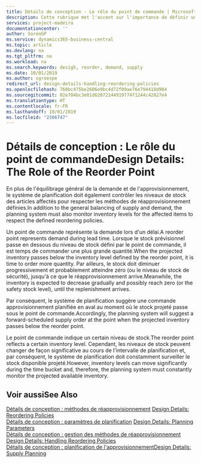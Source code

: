 ```yaml
---
title: Détails de conception - Le rôle du point de commande | Microsoft Docs
description: Cette rubrique met l'accent sur l'importance de définir un point de commande, afin de déterminer quand commander plus de stock.
services: project-madeira
documentationcenter: ''
author: SorenGP
ms.service: dynamics365-business-central
ms.topic: article
ms.devlang: na
ms.tgt_pltfrm: na
ms.workload: na
ms.search.keywords: desigh, reorder, demand, supply
ms.date: 10/01/2019
ms.author: sgroespe
redirect_url: design-details-handling-reordering-policies
ms.openlocfilehash: 760bc475be2606e9bc4d72f09ae76e794418d904
ms.sourcegitcommit: 02e704bc3e01d62072144919774f1244c42827e4
ms.translationtype: HT
ms.contentlocale: fr-FR
ms.lasthandoff: 10/01/2019
ms.locfileid: "2306747"
---
```

# <a name="design-details-the-role-of-the-reorder-point"></a><span data-ttu-id="f7d12-103">Détails de conception : Le rôle du point de commande</span><span class="sxs-lookup"><span data-stu-id="f7d12-103">Design Details: The Role of the Reorder Point</span></span>
<span data-ttu-id="f7d12-104">En plus de l'équilibrage général de la demande et de l'approvisionnement, le système de planification doit également contrôler les niveaux de stock des articles affectés pour respecter les méthodes de réapprovisionnement définies.</span><span class="sxs-lookup"><span data-stu-id="f7d12-104">In addition to the general balancing of supply and demand, the planning system must also monitor inventory levels for the affected items to respect the defined reordering policies.</span></span>  

<span data-ttu-id="f7d12-105">Un point de commande représente la demande lors d'un délai.</span><span class="sxs-lookup"><span data-stu-id="f7d12-105">A reorder point represents demand during lead time.</span></span> <span data-ttu-id="f7d12-106">Lorsque le stock prévisionnel passe en dessous du niveau de stock défini par le point de commande, il est temps de commander une plus grande quantité.</span><span class="sxs-lookup"><span data-stu-id="f7d12-106">When the projected inventory passes below the inventory level defined by the reorder point, it is time to order more quantity.</span></span> <span data-ttu-id="f7d12-107">Par ailleurs, le stock doit diminuer progressivement et probablement atteindre zéro (ou le niveau de stock de sécurité), jusqu'à ce que le réapprovisionnement arrive.</span><span class="sxs-lookup"><span data-stu-id="f7d12-107">Meanwhile, the inventory is expected to decrease gradually and possibly reach zero (or the safety stock level), until the replenishment arrives.</span></span>  

<span data-ttu-id="f7d12-108">Par conséquent, le système de planification suggère une commande approvisionnement planifiée en aval au moment où le stock projeté passe sous le point de commande.</span><span class="sxs-lookup"><span data-stu-id="f7d12-108">Accordingly, the planning system will suggest a forward-scheduled supply order at the point when the projected inventory passes below the reorder point.</span></span>  

<span data-ttu-id="f7d12-109">Le point de commande indique un certain niveau de stock.</span><span class="sxs-lookup"><span data-stu-id="f7d12-109">The reorder point reflects a certain inventory level.</span></span> <span data-ttu-id="f7d12-110">Cependant, les niveaux de stock peuvent changer de façon significative au cours de l'intervalle de planification et, par conséquent, le système de planification doit constamment surveiller le stock disponible projeté.</span><span class="sxs-lookup"><span data-stu-id="f7d12-110">However, inventory levels can move significantly during the time bucket and, therefore, the planning system must constantly monitor the projected available inventory.</span></span>  

## <a name="see-also"></a><span data-ttu-id="f7d12-111">Voir aussi</span><span class="sxs-lookup"><span data-stu-id="f7d12-111">See Also</span></span>  
<span data-ttu-id="f7d12-112">[Détails de conception : méthodes de réapprovisionnement](design-details-reordering-policies.md) </span><span class="sxs-lookup"><span data-stu-id="f7d12-112">[Design Details: Reordering Policies](design-details-reordering-policies.md) </span></span>  
<span data-ttu-id="f7d12-113">[Détails de conception : paramètres de planification](design-details-planning-parameters.md) </span><span class="sxs-lookup"><span data-stu-id="f7d12-113">[Design Details: Planning Parameters](design-details-planning-parameters.md) </span></span>  
<span data-ttu-id="f7d12-114">[Détails de conception : gestion des méthodes de réapprovisionnement](design-details-handling-reordering-policies.md) </span><span class="sxs-lookup"><span data-stu-id="f7d12-114">[Design Details: Handling Reordering Policies](design-details-handling-reordering-policies.md) </span></span>  
[<span data-ttu-id="f7d12-115">Détails de conception : planification de l'approvisionnement</span><span class="sxs-lookup"><span data-stu-id="f7d12-115">Design Details: Supply Planning</span></span>](design-details-supply-planning.md)
